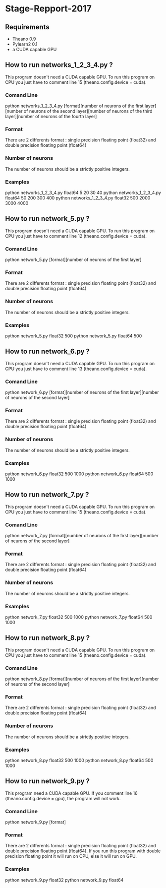 # Stage-Repport-2017


## Requirements

* Theano 0.9
* Pylearn2 0.1 
* a CUDA capable GPU

## How to run networks_1_2_3_4.py ?
This program doesn't need a CUDA capable GPU. To run this program on CPU you just have to comment line 15 (theano.config.device = cuda).
### Comand Line
python networks_1_2_3_4.py [format][number of neurons of the first layer][number of neurons of the second layer][number of neurons of the third layer][number of neurons of the fourth layer]
### Format
There are 2 differents format : single precision floating point (float32) and double precision floating point (float64)
### Number of neurons
The number of neurons should be a strictly positive integers.
### Examples
python networks_1_2_3_4.py float64 5 20 30 40
    python networks_1_2_3_4.py float64 50 200 300 400
    python networks_1_2_3_4.py float32 500 2000 3000 4000

## How to run network_5.py ?
This program doesn't need a CUDA capable GPU. To run this program on CPU you just have to comment line 12 (theano.config.device = cuda).
### Comand Line
python network_5.py [format][number of neurons of the first layer]
### Format
There are 2 differents format : single precision floating point (float32) and double precision floating point (float64)
### Number of neurons
The number of neurons should be a strictly positive integers.
### Examples
python network_5.py float32 500
python network_5.py float64 500

## How to run network_6.py ?
This program doesn't need a CUDA capable GPU. To run this program on CPU you just have to comment line 13 (theano.config.device = cuda).
### Comand Line
python network_6.py [format][number of neurons of the first layer][number of neurons of the second layer]
### Format
There are 2 differents format : single precision floating point (float32) and double precision floating point (float64)
### Number of neurons
The number of neurons should be a strictly positive integers.
### Examples
python network_6.py float32 500 1000
python network_6.py float64 500 1000


## How to run network_7.py ?
This program doesn't need a CUDA capable GPU. To run this program on CPU you just have to comment line 15 (theano.config.device = cuda).
### Comand Line
python network_7.py [format][number of neurons of the first layer][number of neurons of the second layer]
### Format
There are 2 differents format : single precision floating point (float32) and double precision floating point (float64)
### Number of neurons
The number of neurons should be a strictly positive integers.
### Examples
python network_7.py float32 500 1000
python network_7.py float64 500 1000


## How to run network_8.py ?
This program doesn't need a CUDA capable GPU. To run this program on CPU you just have to comment line 15 (theano.config.device = cuda).
### Comand Line
python network_8.py [format][number of neurons of the first layer][number of neurons of the second layer]
### Format
There are 2 differents format : single precision floating point (float32) and double precision floating point (float64)
### Number of neurons
The number of neurons should be a strictly positive integers.
### Examples
python network_8.py float32 500 1000
python network_8.py float64 500 1000


## How to run network_9.py ?
This program need a CUDA capable GPU. If you comment line 16 (theano.config.device = gpu), the program will not work.
### Comand Line
python network_9.py [format]
### Format
There are 2 differents format : single precision floating point (float32) and double precision floating point (float64). If you run this program with double precision floating point it will run on CPU, else it will run on GPU.
### Examples
python network_9.py float32
python network_9.py float64
